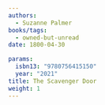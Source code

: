 ```yaml
---
authors:
  - Suzanne Palmer
books/tags:
  - owned-but-unread
date: 1800-04-30

params:
  isbn13: "9780756415150"
  year: "2021"
title: The Scavenger Door
weight: 1
---
```


<!--more-->
